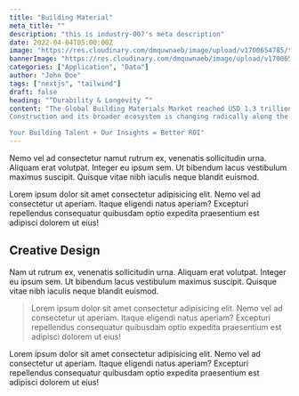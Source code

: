 ```yaml
---
title: "Building Material"
meta_title: ""
description: "this is industry-007's meta description"
date: 2022-04-04T05:00:00Z
image: "https://res.cloudinary.com/dmquwnaeb/image/upload/v1700654785/talentWorkx/pwnlq4qoetomdiqyidip.png"
bannerImage: "https://res.cloudinary.com/dmquwnaeb/image/upload/v1700654785/talentWorkx/pwnlq4qoetomdiqyidip.png"
categories: ["Application", "Data"]
author: "John Doe"
tags: ["nextjs", "tailwind"]
draft: false
heading: "“Durability & Longevity “"
content: "The Global Building Materials Market reached USD 1.3 trillion in 2022 and is expected to reach USD 1.7 trillion by 2030 growing with a CAGR of 3.9% during the forecast period 2023-2030. The demand for building materials is on the rise as a result of government investments in the construction of infrastructure, including public buildings, utilities and transportation systems
Construction and its broader ecosystem is changing radically along the entire value chain, accelerated by the global pandemic. Our Talent solutions & services helps Industry Leaders in onboarding competitive talent enabled with transformative ideas, effective execution, and deep capability-building strategic decisions in this dynamic complex environment to accelerate sustainable and inclusive growth.

Your Building Talent + Our Insights = Better ROI"
---
```


Nemo vel ad consectetur namut rutrum ex, venenatis sollicitudin urna. Aliquam erat volutpat. Integer eu ipsum sem. Ut bibendum lacus vestibulum maximus suscipit. Quisque vitae nibh iaculis neque blandit euismod.

Lorem ipsum dolor sit amet consectetur adipisicing elit. Nemo vel ad consectetur ut aperiam. Itaque eligendi natus aperiam? Excepturi repellendus consequatur quibusdam optio expedita praesentium est adipisci dolorem ut eius!

## Creative Design

Nam ut rutrum ex, venenatis sollicitudin urna. Aliquam erat volutpat. Integer eu ipsum sem. Ut bibendum lacus vestibulum maximus suscipit. Quisque vitae nibh iaculis neque blandit euismod.

> Lorem ipsum dolor sit amet consectetur adipisicing elit. Nemo vel ad consectetur ut aperiam. Itaque eligendi natus aperiam? Excepturi repellendus consequatur quibusdam optio expedita praesentium est adipisci dolorem ut eius!

Lorem ipsum dolor sit amet consectetur adipisicing elit. Nemo vel ad consectetur ut aperiam. Itaque eligendi natus aperiam? Excepturi repellendus consequatur quibusdam optio expedita praesentium est adipisci dolorem ut eius!
